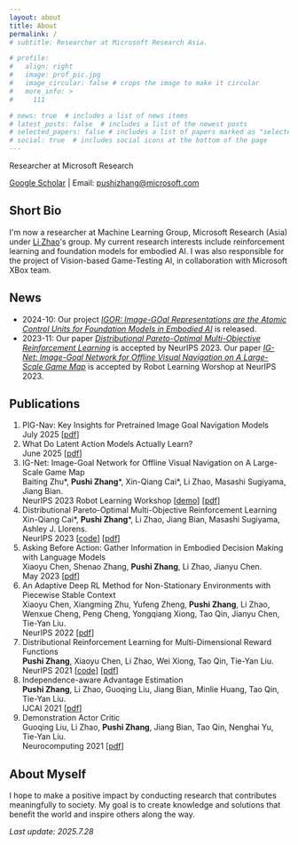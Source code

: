 ```yaml
---
layout: about
title: About
permalink: /
# subtitle: Researcher at Microsoft Research Asia. 

# profile:
#   align: right
#   image: prof_pic.jpg
#   image_circular: false # crops the image to make it circular
#   more_info: >
#     111

# news: true  # includes a list of news items
# latest_posts: false  # includes a list of the newest posts
# selected_papers: false # includes a list of papers marked as "selected={true}"
# social: true  # includes social icons at the bottom of the page
---
```


<!-- Write your biography here. Tell the world about yourself. Link to your favorite [subreddit](http://reddit.com). You can put a picture in, too. The code is already in, just name your picture `prof_pic.jpg` and put it in the `img/` folder.

Put your address / P.O. box / other info right below your picture. You can also disable any of these elements by editing `profile` property of the YAML header of your `_pages/about.md`. Edit `_bibliography/papers.bib` and Jekyll will render your [publications page](/al-folio/publications/) automatically.

Link to your social media connections, too. This theme is set up to use [Font Awesome icons](http://fortawesome.github.io/Font-Awesome/) and [Academicons](https://jpswalsh.github.io/academicons/), like the ones below. Add your Facebook, Twitter, LinkedIn, Google Scholar, or just disable all of them.  -->

Researcher at Microsoft Research

[Google Scholar](https://scholar.google.com/citations?user=_DLMSkIAAAAJ&hl=en&oi=ao) \| Email: [pushizhang@microsoft.com](mailto:pushizhang@microsoft.com)

## Short Bio

I'm now a researcher at Machine Learning Group, Microsoft Research (Asia) under [Li Zhao](https://www.microsoft.com/en-us/research/people/lizo/)'s group. My current research interests include reinforcement learning and foundation models for embodied AI. I was also responsible for the project of Vision-based Game-Testing AI, in collaboration with Microsoft XBox team. 

## News

<!-- - 2025-02: We release the preliminary results of our ongoing work [IGNavFM: A Foundation Model for Image-Goal Navigation](/assets/pdf/IGNavFM.pdf).  -->
- 2024-10: Our project [<i>IGOR: Image-GOal Representations are the Atomic Control Units for Foundation Models in Embodied AI</i>](https://www.microsoft.com/en-us/research/project/igor-image-goal-representations/) is released. 
- 2023-11: Our paper [<i>Distributional Pareto-Optimal Multi-Objective Reinforcement Learning</i>](https://openreview.net/pdf?id=prIwYTU9PV) is accepted by NeurIPS 2023. Our paper [<i>IG-Net: Image-Goal Network for Offline Visual Navigation on A Large-Scale Game Map</i>](https://www.robot-learning.ml/2023/files/paper32.pdf) is accepted by Robot Learning Worshop at NeurIPS 2023. 


## Publications

1. PIG-Nav: Key Insights for Pretrained Image Goal Navigation Models <br>
   July 2025 [[pdf](https://arxiv.org/pdf/2507.17220)]
1. What Do Latent Action Models Actually Learn? <br>
   June 2025 [[pdf](https://arxiv.org/pdf/2507.17220)]
1. IG-Net: Image-Goal Network for Offline Visual Navigation on A Large-Scale Game Map <br>
    Baiting Zhu\*, **Pushi Zhang**\*, Xin-Qiang Cai\*, Li Zhao, Masashi Sugiyama, Jiang Bian. <br>
    NeurIPS 2023 Robot Learning Workshop [[demo](https://www.youtube.com/watch?v=pOtnB_Rfciw)] [[pdf](https://www.robot-learning.ml/2023/files/paper32.pdf)]
1. Distributional Pareto-Optimal Multi-Objective Reinforcement Learning <br>
    Xin-Qiang Cai\*, **Pushi Zhang**\*, Li Zhao, Jiang Bian, Masashi Sugiyama, Ashley J. Llorens. <br>
    NeurIPS 2023 [[code](https://github.com/zpschang/DPMORL)] [[pdf](https://papers.nips.cc/paper_files/paper/2023/file/32285dd184dbfc33cb2d1f0db53c23c5-Paper-Conference.pdf)]
1. Asking Before Action: Gather Information in Embodied Decision Making with Language Models <br>
    Xiaoyu Chen, Shenao Zhang, **Pushi Zhang**, Li Zhao, Jianyu Chen. <br>
    May 2023 [[pdf](https://arxiv.org/pdf/2305.15695)]
1. An Adaptive Deep RL Method for Non-Stationary Environments with Piecewise Stable Context <br>
    Xiaoyu Chen, Xiangming Zhu, Yufeng Zheng, **Pushi Zhang**, Li Zhao, Wenxue Cheng, Peng Cheng, Yongqiang Xiong, Tao Qin, Jianyu Chen, Tie-Yan Liu. <br>
    NeurIPS 2022 [[pdf](https://arxiv.org/pdf/2212.12735)]
1. Distributional Reinforcement Learning for Multi-Dimensional Reward Functions <br>
    **Pushi Zhang**, Xiaoyu Chen, Li Zhao, Wei Xiong, Tao Qin, Tie-Yan Liu. <br> 
    NeurIPS 2021 [[code](https://github.com/zpschang/MD3QN)] [[pdf](https://proceedings.neurips.cc/paper/2021/file/0b9e57c46de934cee33b0e8d1839bfc2-Paper.pdf)]
1. Independence-aware Advantage Estimation <br>
    **Pushi Zhang**, Li Zhao, Guoqing Liu, Jiang Bian, Minlie Huang, Tao Qin, Tie-Yan Liu. <br>
    IJCAI 2021 [[pdf](https://www.ijcai.org/proceedings/2021/0461.pdf)]
1. Demonstration Actor Critic <br>
    Guoqing Liu, Li Zhao, **Pushi Zhang**, Jiang Bian, Tao Qin, Nenghai Yu, Tie-Yan Liu. <br>
    Neurocomputing 2021 [[pdf](https://www.sciencedirect.com/science/article/abs/pii/S0925231220320282)]


<!-- ## Our environment for Visual Navigation -->
<!-- <blockquote>
We must perceive in order to move, but we must also move in order to perceive. 
</blockquote> -->

<!-- <blockquote>
    We do not grow absolutely, chronologically. We grow sometimes in one dimension, and not in another, unevenly. We grow partially. We are relative. We are mature in one realm, childish in another.
    —Anais Nin
</blockquote> -->

## About Myself

I hope to make a positive impact by conducting research that contributes meaningfully to society. My goal is to create knowledge and solutions that benefit the world and inspire others along the way.

*Last update: 2025.7.28*